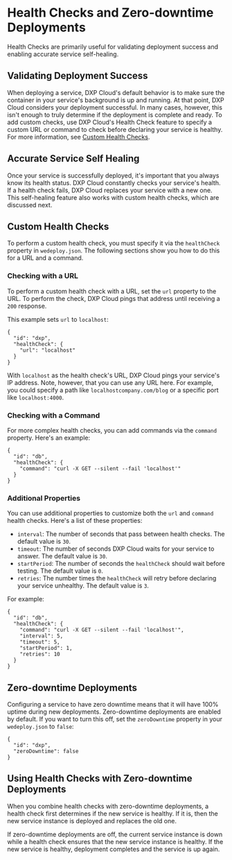 # Health Checks and Zero-downtime Deployments

Health Checks are primarily useful for validating deployment success and 
enabling accurate service self-healing. 

## Validating Deployment Success

When deploying a service, DXP Cloud's default behavior is to make sure the 
container in your service's background is up and running. At that point, DXP 
Cloud considers your deployment successful. In many cases, however, this isn't 
enough to truly determine if the deployment is complete and ready. To add custom 
checks, use DXP Cloud's Health Check feature to specify a custom URL or command 
to check before declaring your service is healthy. For more information, see 
[Custom Health Checks](#custom-health-checks). 

## Accurate Service Self Healing

Once your service is successfully deployed, it's important that you always know 
its health status. DXP Cloud constantly checks your service's health. If a 
health check fails, DXP Cloud replaces your service with a new one. This 
self-healing feature also works with custom health checks, which are discussed 
next. 

## Custom Health Checks

To perform a custom health check, you must specify it via the `healthCheck` 
property in `wedeploy.json`. The following sections show you how to do this for 
a URL and a command.

### Checking with a URL

To perform a custom health check with a URL, set the `url` property to the URL. 
To perform the check, DXP Cloud pings that address until receiving a `200` 
response.

This example sets `url` to `localhost`:

    {
      "id": "dxp",
      "healthCheck": {
        "url": "localhost"
      }
    }

With `localhost` as the health check's URL, DXP Cloud pings your service's IP 
address. Note, however, that you can use any URL here. For example, you could 
specify a path like `localhostcompany.com/blog` or a specific port like 
`localhost:4000`. 

### Checking with a Command

For more complex health checks, you can add commands via the `command` property. 
Here's an example:

    {
      "id": "db",
      "healthCheck": {
        "command": "curl -X GET --silent --fail 'localhost'"
      }
    }

### Additional Properties

You can use additional properties to customize both the `url` and `command` 
health checks. Here's a list of these properties: 

-   `interval`: The number of seconds that pass between health checks. The 
    default value is `30`.
-   `timeout`: The number of seconds DXP Cloud waits for your service to answer. 
    The default value is `30`. 
-   `startPeriod`: The number of seconds the `healthCheck` should wait before 
    testing. The default value is `0`. 
-   `retries`: The number times the `healthCheck` will retry before declaring 
    your service unhealthy. The default value is `3`. 

For example: 

    {
      "id": "db",
      "healthCheck": {
        "command": "curl -X GET --silent --fail 'localhost'",
        "interval": 5,
        "timeout": 5,
        "startPeriod": 1,
        "retries": 10
      }
    }

## Zero-downtime Deployments

Configuring a service to have zero downtime means that it will have 100% uptime 
during new deployments. Zero-downtime deployments are enabled by default. If you 
want to turn this off, set the `zeroDowntime` property in your `wedeploy.json` 
to `false`: 

    {
      "id": "dxp",
      "zeroDowntime": false
    }

## Using Health Checks with Zero-downtime Deployments

When you combine health checks with zero-downtime deployments, a health check 
first determines if the new service is healthy. If it is, then the new service 
instance is deployed and replaces the old one. 

If zero-downtime deployments are off, the current service instance is down 
while a health check ensures that the new service instance is healthy. If the 
new service is healthy, deployment completes and the service is up again. 

